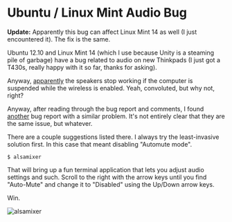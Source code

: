 
# Ubuntu / Linux Mint Audio Bug

**Update:** Apparently this bug can affect Linux Mint 14 as well (I just
encountered it). The fix is the same.

Ubuntu 12.10 and Linux Mint 14 (which I use because Unity is a steaming pile of
garbage) have a bug related to audio on new Thinkpads (I just got a T430s,
really happy with it so far, thanks for asking).

Anyway,
[apparently](https://bugs.launchpad.net/ubuntu/+source/alsa-driver/+bug/1066437)
the speakers stop working if the computer is suspended while the wireless is
enabled. Yeah, convoluted, but why not, right?

Anyway, after reading through the bug report and comments, I found
[another](https://bugs.launchpad.net/ubuntu/+source/linux/+bug/1064621) bug
report with a similar problem. It's not entirely clear that they are the same
issue, but whatever.

There are a couple suggestions listed there. I always try the least-invasive
solution first. In this case that meant disabling "Automute mode".

    $ alsamixer

That will bring up a fun terminal application that lets you adjust audio
settings and such. Scroll to the right with the arrow keys until you find
"Auto-Mute" and change it to "Disabled" using the Up/Down arrow keys.

Win.

![alsamixer](img/alsamixer.png)
